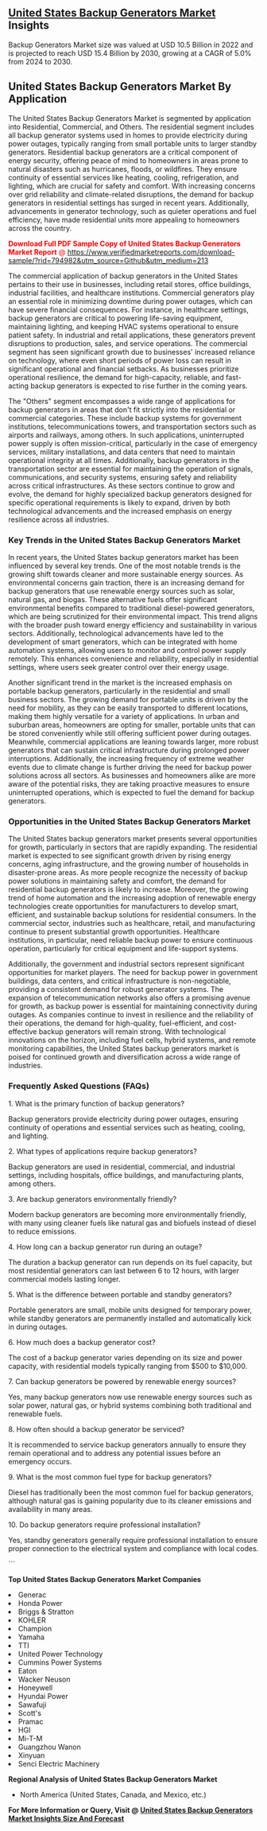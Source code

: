 <h2><a href="https://www.verifiedmarketreports.com/download-sample/?rid=794982&amp;utm_source=Github&amp;utm_medium=213" target="_blank">United States Backup Generators Market</a> Insights</h2><p>Backup Generators Market size was valued at USD 10.5 Billion in 2022 and is projected to reach USD 15.4 Billion by 2030, growing at a CAGR of 5.0% from 2024 to 2030.</p><p><h2>United States Backup Generators Market By Application</h2><p>The United States Backup Generators Market is segmented by application into Residential, Commercial, and Others. The residential segment includes all backup generator systems used in homes to provide electricity during power outages, typically ranging from small portable units to larger standby generators. Residential backup generators are a critical component of energy security, offering peace of mind to homeowners in areas prone to natural disasters such as hurricanes, floods, or wildfires. They ensure continuity of essential services like heating, cooling, refrigeration, and lighting, which are crucial for safety and comfort. With increasing concerns over grid reliability and climate-related disruptions, the demand for backup generators in residential settings has surged in recent years. Additionally, advancements in generator technology, such as quieter operations and fuel efficiency, have made residential units more appealing to homeowners across the country.<p><span class=""><span style="color: #ff0000;"><strong>Download Full PDF Sample Copy of United States Backup Generators Market Report</strong> @ </span><a href="https://www.verifiedmarketreports.com/download-sample/?rid=794982&amp;utm_source=Github&amp;utm_medium=213" target="_blank">https://www.verifiedmarketreports.com/download-sample/?rid=794982&amp;utm_source=Github&amp;utm_medium=213</a></span></p></p><p>The commercial application of backup generators in the United States pertains to their use in businesses, including retail stores, office buildings, industrial facilities, and healthcare institutions. Commercial generators play an essential role in minimizing downtime during power outages, which can have severe financial consequences. For instance, in healthcare settings, backup generators are critical to powering life-saving equipment, maintaining lighting, and keeping HVAC systems operational to ensure patient safety. In industrial and retail applications, these generators prevent disruptions to production, sales, and service operations. The commercial segment has seen significant growth due to businesses' increased reliance on technology, where even short periods of power loss can result in significant operational and financial setbacks. As businesses prioritize operational resilience, the demand for high-capacity, reliable, and fast-acting backup generators is expected to rise further in the coming years.<p>The "Others" segment encompasses a wide range of applications for backup generators in areas that don't fit strictly into the residential or commercial categories. These include backup systems for government institutions, telecommunications towers, and transportation sectors such as airports and railways, among others. In such applications, uninterrupted power supply is often mission-critical, particularly in the case of emergency services, military installations, and data centers that need to maintain operational integrity at all times. Additionally, backup generators in the transportation sector are essential for maintaining the operation of signals, communications, and security systems, ensuring safety and reliability across critical infrastructures. As these sectors continue to grow and evolve, the demand for highly specialized backup generators designed for specific operational requirements is likely to expand, driven by both technological advancements and the increased emphasis on energy resilience across all industries.<h3>Key Trends in the United States Backup Generators Market</h3><p>In recent years, the United States backup generators market has been influenced by several key trends. One of the most notable trends is the growing shift towards cleaner and more sustainable energy sources. As environmental concerns gain traction, there is an increasing demand for backup generators that use renewable energy sources such as solar, natural gas, and biogas. These alternative fuels offer significant environmental benefits compared to traditional diesel-powered generators, which are being scrutinized for their environmental impact. This trend aligns with the broader push toward energy efficiency and sustainability in various sectors. Additionally, technological advancements have led to the development of smart generators, which can be integrated with home automation systems, allowing users to monitor and control power supply remotely. This enhances convenience and reliability, especially in residential settings, where users seek greater control over their energy usage.<p>Another significant trend in the market is the increased emphasis on portable backup generators, particularly in the residential and small business sectors. The growing demand for portable units is driven by the need for mobility, as they can be easily transported to different locations, making them highly versatile for a variety of applications. In urban and suburban areas, homeowners are opting for smaller, portable units that can be stored conveniently while still offering sufficient power during outages. Meanwhile, commercial applications are leaning towards larger, more robust generators that can sustain critical infrastructure during prolonged power interruptions. Additionally, the increasing frequency of extreme weather events due to climate change is further driving the need for backup power solutions across all sectors. As businesses and homeowners alike are more aware of the potential risks, they are taking proactive measures to ensure uninterrupted operations, which is expected to fuel the demand for backup generators.<h3>Opportunities in the United States Backup Generators Market</h3><p>The United States backup generators market presents several opportunities for growth, particularly in sectors that are rapidly expanding. The residential market is expected to see significant growth driven by rising energy concerns, aging infrastructure, and the growing number of households in disaster-prone areas. As more people recognize the necessity of backup power solutions in maintaining safety and comfort, the demand for residential backup generators is likely to increase. Moreover, the growing trend of home automation and the increasing adoption of renewable energy technologies create opportunities for manufacturers to develop smart, efficient, and sustainable backup solutions for residential consumers. In the commercial sector, industries such as healthcare, retail, and manufacturing continue to present substantial growth opportunities. Healthcare institutions, in particular, need reliable backup power to ensure continuous operation, particularly for critical equipment and life-support systems.<p>Additionally, the government and industrial sectors represent significant opportunities for market players. The need for backup power in government buildings, data centers, and critical infrastructure is non-negotiable, providing a consistent demand for robust generator systems. The expansion of telecommunication networks also offers a promising avenue for growth, as backup power is essential for maintaining connectivity during outages. As companies continue to invest in resilience and the reliability of their operations, the demand for high-quality, fuel-efficient, and cost-effective backup generators will remain strong. With technological innovations on the horizon, including fuel cells, hybrid systems, and remote monitoring capabilities, the United States backup generators market is poised for continued growth and diversification across a wide range of industries.<h3>Frequently Asked Questions (FAQs)</h3><p>1. What is the primary function of backup generators?</p><p>Backup generators provide electricity during power outages, ensuring continuity of operations and essential services such as heating, cooling, and lighting.</p><p>2. What types of applications require backup generators?</p><p>Backup generators are used in residential, commercial, and industrial settings, including hospitals, office buildings, and manufacturing plants, among others.</p><p>3. Are backup generators environmentally friendly?</p><p>Modern backup generators are becoming more environmentally friendly, with many using cleaner fuels like natural gas and biofuels instead of diesel to reduce emissions.</p><p>4. How long can a backup generator run during an outage?</p><p>The duration a backup generator can run depends on its fuel capacity, but most residential generators can last between 6 to 12 hours, with larger commercial models lasting longer.</p><p>5. What is the difference between portable and standby generators?</p><p>Portable generators are small, mobile units designed for temporary power, while standby generators are permanently installed and automatically kick in during outages.</p><p>6. How much does a backup generator cost?</p><p>The cost of a backup generator varies depending on its size and power capacity, with residential models typically ranging from $500 to $10,000.</p><p>7. Can backup generators be powered by renewable energy sources?</p><p>Yes, many backup generators now use renewable energy sources such as solar power, natural gas, or hybrid systems combining both traditional and renewable fuels.</p><p>8. How often should a backup generator be serviced?</p><p>It is recommended to service backup generators annually to ensure they remain operational and to address any potential issues before an emergency occurs.</p><p>9. What is the most common fuel type for backup generators?</p><p>Diesel has traditionally been the most common fuel for backup generators, although natural gas is gaining popularity due to its cleaner emissions and availability in many areas.</p><p>10. Do backup generators require professional installation?</p><p>Yes, standby generators generally require professional installation to ensure proper connection to the electrical system and compliance with local codes.</p>```</p><p><strong>Top United States Backup Generators Market Companies</strong></p><div data-test-id=""><p><li>Generac</li><li> Honda Power</li><li> Briggs & Stratton</li><li> KOHLER</li><li> Champion</li><li> Yamaha</li><li> TTI</li><li> United Power Technology</li><li> Cummins Power Systems</li><li> Eaton</li><li> Wacker Neuson</li><li> Honeywell</li><li> Hyundai Power</li><li> Sawafuji</li><li> Scott's</li><li> Pramac</li><li> HGI</li><li> Mi-T-M</li><li> Guangzhou Wanon</li><li> Xinyuan</li><li> Senci Electric Machinery</li></p><div><strong>Regional Analysis of&nbsp;United States Backup Generators Market</strong></div><ul><li dir="ltr"><p dir="ltr">North America&nbsp;(United States, Canada, and Mexico, etc.)</p></li></ul><p><strong>For More Information or Query, Visit @&nbsp;</strong><strong><a href="https://www.verifiedmarketreports.com/product/backup-generators-market/?utm_source=Github&amp;utm_medium=213" target="_blank">United States Backup Generators Market Insights Size And Forecast</a></strong></p></div>
